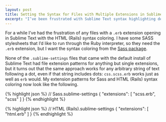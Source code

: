 ```yaml
---
layout: post
title: Setting the Syntax for Files with Multiple Extensions in Sublime Text
excerpt: "I’ve been frustrated with Sublime Text syntax highlighting defaults on files with multiple name extensions that I finally spent 15 minutes figuring out how to fix them."
---
```


For a while I’ve had the frustration of any files with a `.erb` extension opening in Sublime Text with the HTML (Rails) syntax coloring. I have some SASS stylesheets that I’d like to run through the Ruby interpreter, so they need the `.erb` extension, but I want the syntax coloring from the [Sass package](https://sublime.wbond.net/packages/Sass).

None of the `.sublime-settings` files that came with the default install of Sublime Text had file extension patterns for anything but single extensions, but it turns out that the same approach works for any arbitrary string of text following a dot, even if that string includes dots: `css.scss.erb` works just as well as `erb` would. My extension patterns for Sass and HTML (Rails) syntax coloring now look like the following.

{% highlight json %}
// Sass.sublime-settings
{
  "extensions": [
    "scss.erb",
    "scss"
  ]
}
{% endhighlight %}

{% highlight json %}
// HTML (Rails).sublime-settings
{
  "extensions": [
    "html.erb"
  ]
}
{% endhighlight %}